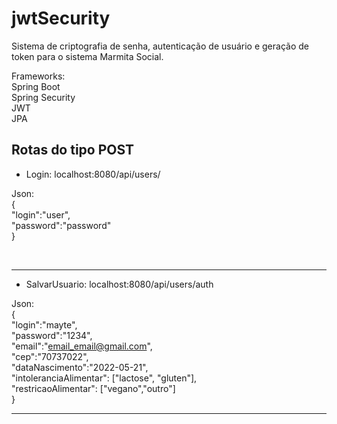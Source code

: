 # jwtSecurity
Sistema de criptografia de senha, autenticação de usuário e geração de token para o sistema Marmita Social.

Frameworks: <br>
Spring Boot<br>
Spring Security<br>
JWT<br>
JPA<br>


## Rotas do tipo POST

- Login:  localhost:8080/api/users/<br>

 Json:<br>
{<br>
	"login":"user",<br>
	"password":"password"<br>
}

<br><hr>

- SalvarUsuario: localhost:8080/api/users/auth

Json:<br>
{<br>
	"login":"mayte",<br>
	"password":"1234",<br>
	"email":"email_email@gmail.com",<br>
	"cep":"70737022",<br>
	"dataNascimento":"2022-05-21",<br>
	"intoleranciaAlimentar": ["lactose", "gluten"],<br>
	"restricaoAlimentar": ["vegano","outro"]<br>
}
<br><hr>
